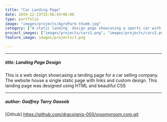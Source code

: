 ```yaml
---
title: "Car Landing Page"
date: 2019-12-23T15:56:43+06:00
type: portfolio
image: "images/projects/AgroPark-thumb.jpg"
category: ["A static landing  design page showcasing a sports car with cool CSS elements"]
project_images: ["images/projects/cars1.png", "images/projects/cars2.png", "images/projects/cars3.png", ]
feature_image: images/projects/1.png

---
```


---
##### title: Landing Page Design

This is a web design showcasing a landing page for a car selling company. The website house a single static page with links and custom design. This landing page was designed using HTML and beautiful CSS


---
##### author: Godfrey Tarry Gaoseb

[Github] https://github.com/dracoignis-000/vroomvroom.com.git

